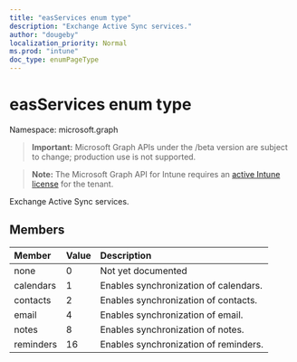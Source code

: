 ```yaml
---
title: "easServices enum type"
description: "Exchange Active Sync services."
author: "dougeby"
localization_priority: Normal
ms.prod: "intune"
doc_type: enumPageType
---
```


# easServices enum type

Namespace: microsoft.graph

> **Important:** Microsoft Graph APIs under the /beta version are subject to change; production use is not supported.

> **Note:** The Microsoft Graph API for Intune requires an [active Intune license](https://go.microsoft.com/fwlink/?linkid=839381) for the tenant.

Exchange Active Sync services.

## Members
|Member|Value|Description|
|:---|:---|:---|
|none|0|Not yet documented|
|calendars|1|Enables synchronization of calendars.|
|contacts|2|Enables synchronization of contacts.|
|email|4|Enables synchronization of email.|
|notes|8|Enables synchronization of notes.|
|reminders|16|Enables synchronization of reminders.|





